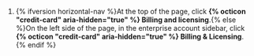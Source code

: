 1. {% ifversion horizontal-nav %}At the top of the page, click **{% octicon "credit-card" aria-hidden="true" %} Billing and licensing**.{% else %}On the left side of the page, in the enterprise account sidebar, click **{% octicon "credit-card" aria-hidden="true" %} Billing & Licensing**.{% endif %}
